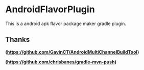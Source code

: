 # AndroidFlavorPlugin

This is a android apk flavor package maker gradle plugin.

## Thanks

**(https://github.com/GavinCT/AndroidMultiChannelBuildTool)**

**(https://github.com/chrisbanes/gradle-mvn-push)**
